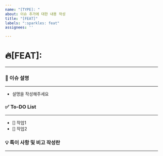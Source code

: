```yaml
---
name: "[TYPE]: "
about: 이슈 추가에 대한 내용 작성
title: "[FEAT]"
labels: ":sparkles: feat"
assignees: ''

---
```


# 🔥[FEAT]: <!-- {작업 내용} --> <!-- #{이슈 번호} -->
---

### 📝 이슈 설명

---
- 설명을 작성해주세요

### ✅ To-DO List

---
- [] 작업1
- [] 작업2

### 💡 특이 사항 및 비고 작성란

---
